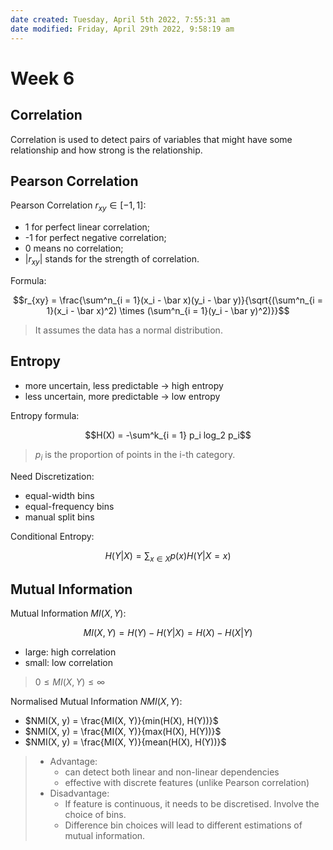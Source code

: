 ```yaml
---
date created: Tuesday, April 5th 2022, 7:55:31 am
date modified: Friday, April 29th 2022, 9:58:19 am
---
```


# Week 6

## Correlation

Correlation is used to detect pairs of variables that might have some relationship and how strong is the relationship.

## Pearson Correlation

Pearson Correlation $r_{xy} \in [-1, 1]$:

- 1 for perfect linear correlation;
- -1 for perfect negative correlation;
- 0 means no correlation;
- $|r_{xy}|$ stands for the strength of correlation.

Formula:

$$r_{xy} = \frac{\sum^n_{i = 1}(x_i - \bar x)(y_i - \bar y)}{\sqrt{(\sum^n_{i = 1}(x_i - \bar x)^2) \times (\sum^n_{i = 1}(y_i - \bar y)^2)}}$$

> It assumes the data has a normal distribution.

## Entropy

- more uncertain, less predictable → high entropy
- less uncertain, more predictable → low entropy

Entropy formula:

$$H(X) = -\sum^k_{i = 1} p_i log_2 p_i$$

> $p_i$ is the proportion of points in the i-th category.

Need Discretization:

- equal-width bins
- equal-frequency bins
- manual split bins

Conditional Entropy:

$$H(Y|X) = \sum_{x \in X} p(x)H(Y|X = x)$$

## Mutual Information

Mutual Information $MI(X, Y)$:

$$MI(X, Y) = H(Y) - H(Y|X) = H(X) - H(X|Y)$$

- large: high correlation
- small: low correlation

> $0 \le MI(X, Y) \le \infty$

Normalised Mutual Information $NMI(X, Y)$:

- $NMI(X, y) = \frac{MI(X, Y)}{min(H(X), H(Y))}$
- $NMI(X, y) = \frac{MI(X, Y)}{max(H(X), H(Y))}$
- $NMI(X, y) = \frac{MI(X, Y)}{mean(H(X), H(Y))}$

> - Advantage:
>     - can detect both linear and non-linear dependencies
>     - effective with discrete features (unlike Pearson correlation)
> - Disadvantage:
>     - If feature is continuous, it needs to be discretised. Involve the choice of bins.
>     - Difference bin choices will lead to different estimations of mutual information.
